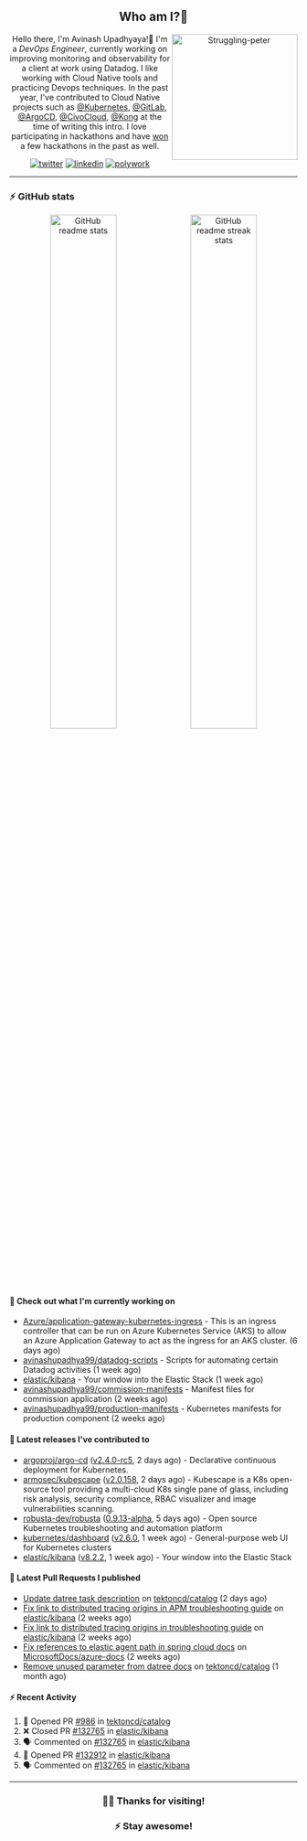 <div align='center'>
  
## Who am I?🤔

<img align="right" width="220" src="https://media.giphy.com/media/YFkpsHWCsNUUo/giphy.gif" alt="Struggling-peter" />

Hello there, I'm Avinash Upadhyaya!👋 I'm a _DevOps Engineer_, currently working on improving monitoring and observability for a client at work using Datadog. I like working with Cloud Native tools and practicing Devops techniques. In the past year, I've contributed to Cloud Native projects such as [@Kubernetes](https://github.com/pulls?q=is%3Apr+author%3Aavinashupadhya99+archived%3Afalse+user%3Akubernetes), [@GitLab](https://gitlab.com/groups/gitlab-org/-/merge_requests?scope=all&state=all&author_username=avinashupadhya99), [@ArgoCD](https://github.com/pulls?q=is%3Apr+author%3Aavinashupadhya99+archived%3Afalse+user%3Aargoproj), [@CivoCloud](https://github.com/pulls?q=is%3Apr+author%3Aavinashupadhya99+archived%3Afalse+user%3Acivo), [@Kong](https://github.com/pulls?q=is%3Apr+author%3Aavinashupadhya99+archived%3Afalse+user%3AKong) at the time of writing this intro. I love participating in hackathons and have [won](https://devpost.com/avinashupadhya99) a few hackathons in the past as well.


[![twitter](https://img.shields.io/badge/-@avinash__ukr-%231DA1F2?style=for-the-badge&logo=twitter&logoColor=ffffff)](https://twitter.com/avinash_ukr)
[![linkedin](https://img.shields.io/badge/-Avinash%20Upadhyaya-%230A67C3?style=for-the-badge&logo=linkedin&logoColor=ffffff)](https://www.linkedin.com/in/avinash-upadhyaya/)
[![polywork](https://img.shields.io/badge/-@avinashupadhya99-%23338BFF?style=for-the-badge&logo=polywork&logoColor=ffffff)](https://www.polywork.com/avinashupadhya99)

---

</div>

### ⚡ GitHub stats

<p align="center">
  <img width="48%" src="https://github-readme-stats.vercel.app/api?username=avinashupadhya99&show_icons=true&theme=tokyonight" alt="GitHub readme stats" />
  <img width="48%" src="https://github-readme-streak-stats.herokuapp.com?user=avinashupadhya99&theme=dark&hide_border=true&date_format=M%20j%5B%2C%20Y%5D" alt="GitHub readme streak stats" />
</p>

#### 👷 Check out what I'm currently working on

- [Azure/application-gateway-kubernetes-ingress](https://github.com/Azure/application-gateway-kubernetes-ingress) - This is an ingress controller that can be run on Azure Kubernetes Service (AKS) to allow an Azure Application Gateway to act as the ingress for an AKS cluster. (6 days ago)
- [avinashupadhya99/datadog-scripts](https://github.com/avinashupadhya99/datadog-scripts) - Scripts for automating certain Datadog activities (1 week ago)
- [elastic/kibana](https://github.com/elastic/kibana) - Your window into the Elastic Stack (1 week ago)
- [avinashupadhya99/commission-manifests](https://github.com/avinashupadhya99/commission-manifests) - Manifest files for commission application (2 weeks ago)
- [avinashupadhya99/production-manifests](https://github.com/avinashupadhya99/production-manifests) - Kubernetes manifests for production  component (2 weeks ago)

#### 🔭 Latest releases I've contributed to

- [argoproj/argo-cd](https://github.com/argoproj/argo-cd) ([v2.4.0-rc5](https://github.com/argoproj/argo-cd/releases/tag/v2.4.0-rc5), 2 days ago) - Declarative continuous deployment for Kubernetes.
- [armosec/kubescape](https://github.com/armosec/kubescape) ([v2.0.158](https://github.com/armosec/kubescape/releases/tag/v2.0.158), 2 days ago) - Kubescape is a K8s open-source tool providing a multi-cloud K8s single pane of glass, including risk analysis, security compliance, RBAC visualizer and image vulnerabilities scanning. 
- [robusta-dev/robusta](https://github.com/robusta-dev/robusta) ([0.9.13-alpha](https://github.com/robusta-dev/robusta/releases/tag/0.9.13-alpha), 5 days ago) - Open source Kubernetes troubleshooting and automation platform
- [kubernetes/dashboard](https://github.com/kubernetes/dashboard) ([v2.6.0](https://github.com/kubernetes/dashboard/releases/tag/v2.6.0), 1 week ago) - General-purpose web UI for Kubernetes clusters
- [elastic/kibana](https://github.com/elastic/kibana) ([v8.2.2](https://github.com/elastic/kibana/releases/tag/v8.2.2), 1 week ago) - Your window into the Elastic Stack

#### 🔨 Latest Pull Requests I published

- [Update datree task description](https://github.com/tektoncd/catalog/pull/986) on [tektoncd/catalog](https://github.com/tektoncd/catalog) (2 days ago)
- [Fix link to distributed tracing origins in APM troubleshooting guide](https://github.com/elastic/kibana/pull/132912) on [elastic/kibana](https://github.com/elastic/kibana) (2 weeks ago)
- [Fix link to distributed tracing origins in troubleshooting guide](https://github.com/elastic/kibana/pull/132765) on [elastic/kibana](https://github.com/elastic/kibana) (2 weeks ago)
- [Fix references to elastic agent path in spring cloud docs](https://github.com/MicrosoftDocs/azure-docs/pull/93254) on [MicrosoftDocs/azure-docs](https://github.com/MicrosoftDocs/azure-docs) (2 weeks ago)
- [Remove unused parameter from datree docs](https://github.com/tektoncd/catalog/pull/972) on [tektoncd/catalog](https://github.com/tektoncd/catalog) (1 month ago)

#### ⚡ Recent Activity

<!--START_SECTION:activity-->
1. 💪 Opened PR [#986](https://github.com/tektoncd/catalog/pull/986) in [tektoncd/catalog](https://github.com/tektoncd/catalog)
2. ❌ Closed PR [#132765](https://github.com/elastic/kibana/pull/132765) in [elastic/kibana](https://github.com/elastic/kibana)
3. 🗣 Commented on [#132765](https://github.com/elastic/kibana/issues/132765) in [elastic/kibana](https://github.com/elastic/kibana)
4. 💪 Opened PR [#132912](https://github.com/elastic/kibana/pull/132912) in [elastic/kibana](https://github.com/elastic/kibana)
5. 🗣 Commented on [#132765](https://github.com/elastic/kibana/issues/132765) in [elastic/kibana](https://github.com/elastic/kibana)
<!--END_SECTION:activity-->



---

<div align='center'>
  
### 🙇‍♂️ Thanks for visiting!
### ⚡ Stay awesome!
  
</div>



